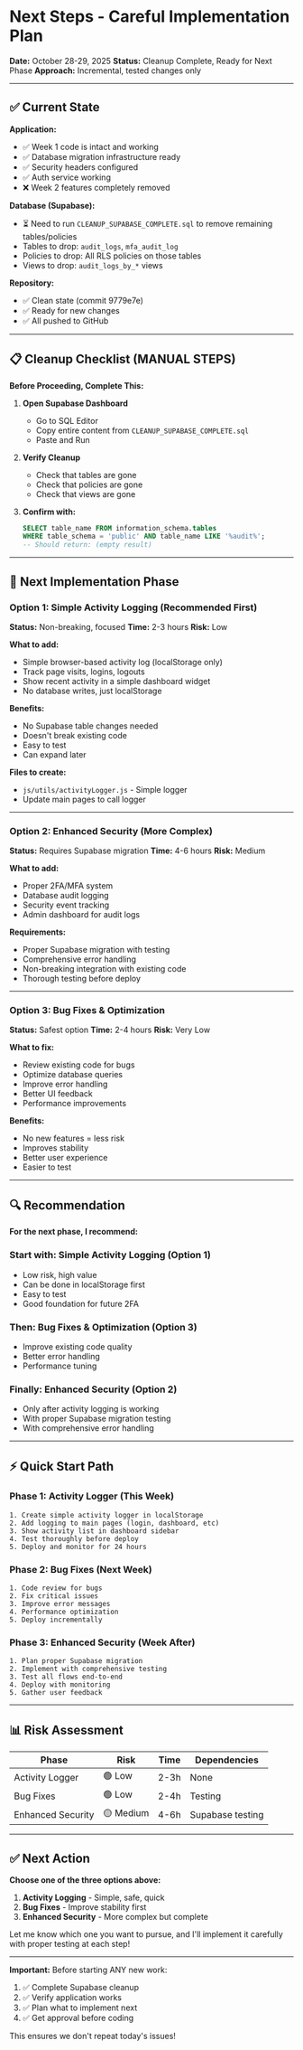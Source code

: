 # Next Steps - Careful Implementation Plan

**Date:** October 28-29, 2025
**Status:** Cleanup Complete, Ready for Next Phase
**Approach:** Incremental, tested changes only

---

## ✅ Current State

**Application:**
- ✅ Week 1 code is intact and working
- ✅ Database migration infrastructure ready
- ✅ Security headers configured
- ✅ Auth service working
- ❌ Week 2 features completely removed

**Database (Supabase):**
- ⏳ Need to run `CLEANUP_SUPABASE_COMPLETE.sql` to remove remaining tables/policies
- Tables to drop: `audit_logs`, `mfa_audit_log`
- Policies to drop: All RLS policies on those tables
- Views to drop: `audit_logs_by_*` views

**Repository:**
- ✅ Clean state (commit 9779e7e)
- ✅ Ready for new changes
- ✅ All pushed to GitHub

---

## 📋 Cleanup Checklist (MANUAL STEPS)

**Before Proceeding, Complete This:**

1. **Open Supabase Dashboard**
   - Go to SQL Editor
   - Copy entire content from `CLEANUP_SUPABASE_COMPLETE.sql`
   - Paste and Run

2. **Verify Cleanup**
   - Check that tables are gone
   - Check that policies are gone
   - Check that views are gone

3. **Confirm with:**
   ```sql
   SELECT table_name FROM information_schema.tables
   WHERE table_schema = 'public' AND table_name LIKE '%audit%';
   -- Should return: (empty result)
   ```

---

## 🎯 Next Implementation Phase

### Option 1: Simple Activity Logging (Recommended First)
**Status:** Non-breaking, focused
**Time:** 2-3 hours
**Risk:** Low

**What to add:**
- Simple browser-based activity log (localStorage only)
- Track page visits, logins, logouts
- Show recent activity in a simple dashboard widget
- No database writes, just localStorage

**Benefits:**
- No Supabase table changes needed
- Doesn't break existing code
- Easy to test
- Can expand later

**Files to create:**
- `js/utils/activityLogger.js` - Simple logger
- Update main pages to call logger

---

### Option 2: Enhanced Security (More Complex)
**Status:** Requires Supabase migration
**Time:** 4-6 hours
**Risk:** Medium

**What to add:**
- Proper 2FA/MFA system
- Database audit logging
- Security event tracking
- Admin dashboard for audit logs

**Requirements:**
- Proper Supabase migration with testing
- Comprehensive error handling
- Non-breaking integration with existing code
- Thorough testing before deploy

---

### Option 3: Bug Fixes & Optimization
**Status:** Safest option
**Time:** 2-4 hours
**Risk:** Very Low

**What to fix:**
- Review existing code for bugs
- Optimize database queries
- Improve error handling
- Better UI feedback
- Performance improvements

**Benefits:**
- No new features = less risk
- Improves stability
- Better user experience
- Easier to test

---

## 🔍 Recommendation

**For the next phase, I recommend:**

### Start with: Simple Activity Logging (Option 1)
- Low risk, high value
- Can be done in localStorage first
- Easy to test
- Good foundation for future 2FA

### Then: Bug Fixes & Optimization (Option 3)
- Improve existing code quality
- Better error handling
- Performance tuning

### Finally: Enhanced Security (Option 2)
- Only after activity logging is working
- With proper Supabase migration testing
- With comprehensive error handling

---

## ⚡ Quick Start Path

### Phase 1: Activity Logger (This Week)
```
1. Create simple activity logger in localStorage
2. Add logging to main pages (login, dashboard, etc)
3. Show activity list in dashboard sidebar
4. Test thoroughly before deploy
5. Deploy and monitor for 24 hours
```

### Phase 2: Bug Fixes (Next Week)
```
1. Code review for bugs
2. Fix critical issues
3. Improve error messages
4. Performance optimization
5. Deploy incrementally
```

### Phase 3: Enhanced Security (Week After)
```
1. Plan proper Supabase migration
2. Implement with comprehensive testing
3. Test all flows end-to-end
4. Deploy with monitoring
5. Gather user feedback
```

---

## 📊 Risk Assessment

| Phase | Risk | Time | Dependencies |
|-------|------|------|--------------|
| Activity Logger | 🟢 Low | 2-3h | None |
| Bug Fixes | 🟢 Low | 2-4h | Testing |
| Enhanced Security | 🟡 Medium | 4-6h | Supabase testing |

---

## ✅ Next Action

**Choose one of the three options above:**

1. **Activity Logging** - Simple, safe, quick
2. **Bug Fixes** - Improve stability first
3. **Enhanced Security** - More complex but complete

Let me know which one you want to pursue, and I'll implement it carefully with proper testing at each step!

---

**Important:** Before starting ANY new work:
1. ✅ Complete Supabase cleanup
2. ✅ Verify application works
3. ✅ Plan what to implement next
4. ✅ Get approval before coding

This ensures we don't repeat today's issues!
